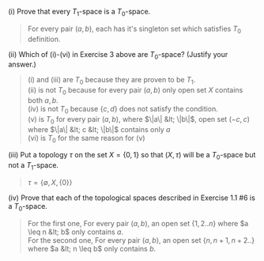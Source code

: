 (i) Prove that every $T_1$-space is a $T_0$-space.

> For every pair $(a, b)$, each has it's singleton set which satisfies $T_0$ definition.

(ii) Which of (i)-(vi) in Exercise 3 above are $T_0$-space? (Justify your answer.)

> (i) and (iii) are $T_0$ because they are proven to be $T_1$.  
> (ii) is not $T_0$ because for every pair $(a, b)$ only open set $X$ contains both $a, b$.  
> (iv) is not $T_0$ because $\{c, d\}$ does not satisfy the condition.  
> (v) is $T_0$ for every pair $(a, b)$, where $\|a\| &lt; \|b\|$, open set $(-c,c)$ where $\|a\| &lt; c &lt; \|b\|$ contains only $a$  
> (vi) is $T_0$ for the same reason for (v)

(iii) Put a topology $\tau$ on the set $X = \{0,1\}$ so that $(X,\tau)$ will be a $T_0$-space but not a $T_1$-space. 

> $\tau = \{\emptyset, X, \{0\} \}$

(iv) Prove that each of the topological spaces described in Exercise 1.1 #6 is a $T_0$-space.

> For the first one, For every pair $(a, b)$, an open set $\{1,2..n\}$ where $a \leq n &lt; b$ only contains $a$.  
> For the second one, For every pair $(a, b)$, an open set $\{n, n+1, n+2 ..\}$ where $a &lt; n \leq b$ only contains $b$.  